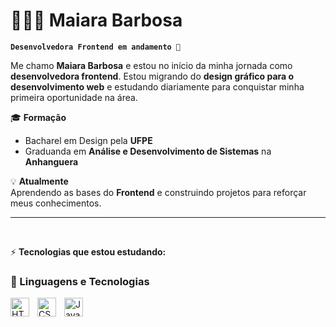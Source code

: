# 👩🏻‍💻 Maiara Barbosa

**`Desenvolvedora Frontend em andamento 🚀`**

Me chamo **Maiara Barbosa** e estou no início da minha jornada como **desenvolvedora frontend**. Estou migrando do **design gráfico para o desenvolvimento web** e estudando diariamente para conquistar minha primeira oportunidade na área.  

🎓 **Formação**
- Bacharel em Design pela **UFPE**  
- Graduanda em **Análise e Desenvolvimento de Sistemas** na **Anhanguera**  


💡 **Atualmente**  
Aprendendo as bases do **Frontend** e construindo projetos para reforçar meus conhecimentos.  

---
<br>

⚡ **Tecnologias que estou estudando:**  

### 🤖 Linguagens e Tecnologias


<img 
    align="left" 
    alt="HTML"
    title="HTML" 
    width="30px" 
    style="padding-right: 10px;" 
    src="https://cdn.jsdelivr.net/gh/devicons/devicon@latest/icons/html5/html5-original.svg" 
/>
<img 
    align="left" 
    alt="CSS" 
    title="CSS"
    width="30px" 
    style="padding-right: 10px;" 
    src="https://cdn.jsdelivr.net/gh/devicons/devicon@latest/icons/css3/css3-original.svg" 
/>
<img 
    align="left" 
    alt="JavaScript" 
    title="JavaScript"
    width="30px" 
    style="padding-right: 10px;" 
    src="https://cdn.jsdelivr.net/gh/devicons/devicon@latest/icons/javascript/javascript-original.svg" 
/>

